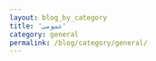 ```yaml
---
layout: blog_by_category
title: 'عمومی'
category: general
permalink: /blog/category/general/
---
```


